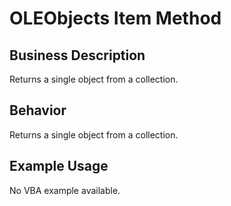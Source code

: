 # OLEObjects Item Method

## Business Description
Returns a single object from a collection.

## Behavior
Returns a single object from a collection.

## Example Usage
No VBA example available.